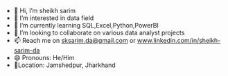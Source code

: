 - 👋 Hi, I’m sheikh sarim
- 👀 I’m interested in data field
- 🌱 I’m currently learning SQL,Excel,Python,PowerBI
- 💞️ I’m looking to collaborate on various data analyst projects
- 📫 Reach me on sksarim.da@gmail.com or www.linkedin.com/in/sheikh-sarim-da
- 😄 Pronouns: He/Him
- 📌Location: Jamshedpur, Jharkhand
  

<!---
sarim-da/sarim-da is a ✨ special ✨ repository because its `README.md` (this file) appears on your GitHub profile.
You can click the Preview link to take a look at your changes.
--->
